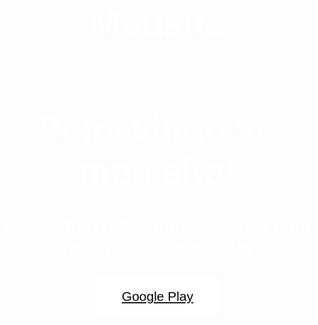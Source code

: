 # Meusite

<title>Veja o código fonte da minha página</title>

<!DOCTYPE html>
<html>
    <head>
        <title>Veja o código fonte da minha página</title>
        <meta charset="UTF-8">
        <style>
            body {
                background-image: url("https://i.ibb.co/P9zLt5b/Back-Ground.png");
                background-size: cover;
                background-position: center;
                background-attachment: fixed;
                height: 100vh;
                margin: 0;
                padding: 0;
            }
            h1 {
                text-align: center;
                margin-top: 20%;
                font-size: 4em;
                color: white;
            }
            p {
                text-align: center;
                font-size: 2em;
                color: white;
            }
            button {
                display: block;
                margin: 0 auto;
                padding: 1em 2em;
                font-size: 1.5em;
                background-color: white;
                color: black;
                border: none;
                border-radius: 5px;
            }
        </style>
    </head>
    <body>
        <h1>Bem-vindo ao meu site!</h1>
        <p>Aqui está o botão que leva você para a página da Google Play:</p>
        <a href="https://play.google.com/store">
            <button type="button">Google Play</button>
        </a>
    </body>
</html>
